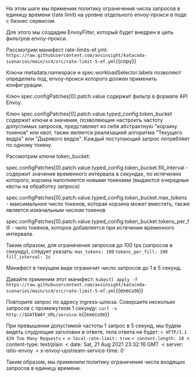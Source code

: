 На этом шаге мы применим политику ограничения числа запросов в единицу времени (rate limit) на уровне отдельного envoy-прокси в поде с бизнес сервисом.

Для этого мы создадим EnvoyFilter, который будет внедрен в цепь фильтров envoy-прокси.

Рассмотрим манифест rate-limits-ef.yml:
`https://raw.githubusercontent.com/avsinsight/katacoda-scenarios/main/sc4/src/rate-limit-5-ef.yml`{{copy}}

Ключи metadata.namespace и spec.workloadSelector.labels позволяют определить под, envoy-прокси которого должен применить конфигурации.

Ключ spec.configPatches[0].patch.value содержит фильтр в формате API Envoy.

Ключ spec.configPatches[0].patch.value.typed_config.token_bucket содержит ключи и значения, позволяющие настроить частоту допустимых запросов, представляет из себя абстрактную "корзину токенов" или квот, также является реализацией алгоритма "Текущего ведра" или "Дырявого ведра". Каждый поступающий запрос потребляет по одному токену.

Рассмотрим ключи token_bucket:

spec.configPatches[0].patch.value.typed_config.token_bucket.fill_interval - содержит значение временного интервала в секундах, по истечению которого, корзина наполняется новыми токенами (выдаются очередные квоты на обработку запроса)

spec.configPatches[0].patch.value.typed_config.token_bucket.max_tokens - максимальное число токенов, которая корзина может вместить, также является изначальным числом токенов

spec.configPatches[0].patch.value.typed_config.token_bucket.tokens_per_fill - чило токенов, которое добавляется при истечении временного интервала.

Таким образом, для ограничения запросов до 100 tps (запросов в секунду), следует указать:
`max_tokens: 100`
`tokens_per_fill: 100`
`fill_interval: 1s`

Манифест в текущем виде ограничит число запросов до 1 в 5 секунд.

Давайте применим этот манифест:
`kubectl apply -f https://raw.githubusercontent.com/avsinsight/katacoda-scenarios/main/sc4/src/rate-limit-5-ef.yml`{{execute}}

Повторите запрос по адресу ingress-шлюза. Совершите несколько запросов с промежутком 1 секунду:
`curl -v http://$GATEWAY_URL/service-b`{{execute}}

При превышении допустимой частоты 1 запрос в 5 секунд, мы будем видеть слудующие заголовки в ответе, тела ответа не будет:
`< HTTP/1.1 429 Too Many Requests`
`< x-local-rate-limit: true`
`< content-length: 18
`< content-type: text/plain`
`< date: Sat, 21 Aug 2021 23:32:16 GMT`
`< server: istio-envoy`
`< x-envoy-upstream-service-time: 0`

Таким образом, мы применили политику ограничения числа входящих запросов в единицу времени. 